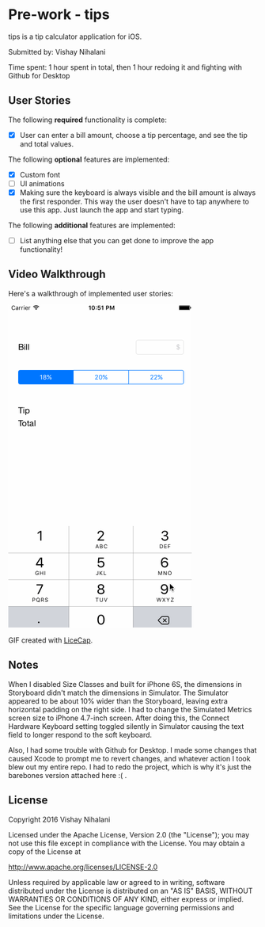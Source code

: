 # Pre-work - tips

tips is a tip calculator application for iOS.

Submitted by: Vishay Nihalani

Time spent: 1 hour spent in total, then 1 hour redoing it and fighting with Github for Desktop

## User Stories

The following **required** functionality is complete:
* [x] User can enter a bill amount, choose a tip percentage, and see the tip and total values.

The following **optional** features are implemented:
* [x] Custom font
* [ ] UI animations
* [x] Making sure the keyboard is always visible and the bill amount is always the first responder. This way the user doesn't have to tap anywhere to use this app. Just launch the app and start typing.

The following **additional** features are implemented:

- [ ] List anything else that you can get done to improve the app functionality!

## Video Walkthrough

Here's a walkthrough of implemented user stories:

![tips demo](demo.gif)

GIF created with [LiceCap](http://www.cockos.com/licecap/).

## Notes

When I disabled Size Classes and built for iPhone 6S, the dimensions in Storyboard didn't match the dimensions in Simulator. The Simulator appeared to be about 10% wider than the Storyboard, leaving extra horizontal padding on the right side. I had to change the Simulated Metrics screen size to iPhone 4.7-inch screen. After doing this, the Connect Hardware Keyboard setting toggled silently in Simulator causing the text field to longer respond to the soft keyboard.

Also, I had some trouble with Github for Desktop. I made some changes that caused Xcode to prompt me to revert changes, and whatever action I took blew out my entire repo. I had to redo the project, which is why it's just the barebones version attached here :( .

## License

Copyright 2016 Vishay Nihalani

Licensed under the Apache License, Version 2.0 (the "License");
you may not use this file except in compliance with the License.
You may obtain a copy of the License at

http://www.apache.org/licenses/LICENSE-2.0

Unless required by applicable law or agreed to in writing, software
distributed under the License is distributed on an "AS IS" BASIS,
WITHOUT WARRANTIES OR CONDITIONS OF ANY KIND, either express or implied.
See the License for the specific language governing permissions and
limitations under the License.
